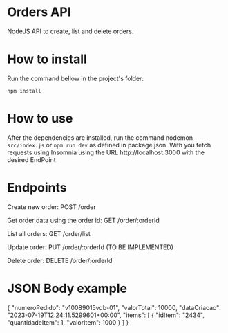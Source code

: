 # Orders API

NodeJS API to create, list and delete orders.

# How to install

Run the command bellow in the project's folder:

    npm install

# How to use

After the dependencies are installed, run the command nodemon `src/index.js` or `npm run dev` as defined in package.json. With you fetch requests using Insomnia using the URL http://localhost:3000 with the desired EndPoint

# Endpoints

Create new order: POST /order

Get order data using the order id: GET /order/:orderId

List all orders: GET /order/list

Update order: PUT /order/:orderId
(TO BE IMPLEMENTED)

Delete order: DELETE /order/:orderId

# JSON Body example

{
    "numeroPedido": "v10089015vdb-01",
    "valorTotal": 10000,
    "dataCriacao": "2023-07-19T12:24:11.5299601+00:00",
    "items": [
        {
        "idItem": "2434",
        "quantidadeItem": 1,
        "valorItem": 1000
        }
    ]
}
